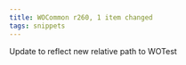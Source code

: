 ```yaml
---
title: WOCommon r260, 1 item changed
tags: snippets
---
```


Update to reflect new relative path to WOTest
